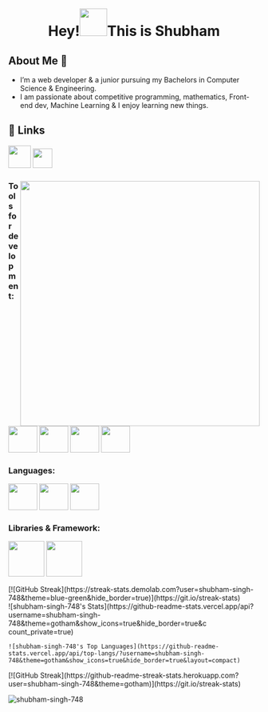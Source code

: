<h1 align="center">Hey!<img src="https://cdn3.emoji.gg/emojis/wavegif_1860.gif" width="auto" height="55px">This is
    Shubham</h1>

## About Me 🚀
* I’m a web developer & a junior pursuing my Bachelors in Computer Science & Engineering.
* I am passionate about competitive programming, mathematics, Front-end dev, Machine Learning & I enjoy learning new
things.

## 🔗 Links
  <a href="https://bit.ly/3YNDuvV"><img src="https://cdn-icons-png.flaticon.com/512/2626/2626273.png" alt="" width="45"
        height="45"></a>
  <a href="https://bit.ly/3lqPdlP"><img
        src="https://upload.wikimedia.org/wikipedia/commons/thumb/4/4f/Twitter-logo.svg/512px-Twitter-logo.svg.png?20220821125553"
        alt="" width="39" height="39"></a>
        
<h3 align="left">
    <p align="left">
    <p align="center"> <img src="https://media2.giphy.com/media/qgQUggAC3Pfv687qPC/giphy.gif" alt="" align="right"
            width="480px" height="490px"> </p>

 <h3 align="left">Tools for development:</h3>
      <p> <img src="https://cdn.pixabay.com/photo/2017/08/05/11/16/logo-2582748_1280.png" height="53px" width="58px">
        <img src="https://cdn.pixabay.com/photo/2017/08/05/11/16/logo-2582747_640.png" height="53px" width="58px">
        <img src="https://git-scm.com/images/logos/downloads/Git-Icon-1788C.png" height="53px" width="58px">
        <img src="https://w7.pngwing.com/pngs/512/824/png-transparent-visual-studio-code-hd-logo-thumbnail.png"
            height="53px" width="58px">
    </p>

 <h3 align="left">Languages:</h3>
        <p> <img src="https://i.pinimg.com/736x/a2/dc/32/a2dc3249364449a49f01a6275d277b8c.jpg" height="53px" width="58px">
        <img src="https://www.citypng.com/public/uploads/preview/js-javascript-round-logo-icon-png-11662226392lsrrajcm0y.png"
            height="53px" width="58px">
        <img src="https://upload.wikimedia.org/wikipedia/commons/thumb/c/c3/Python-logo-notext.svg/1200px-Python-logo-notext.svg.png"
            height="53px" width="58px">
    </p>

 <h3 align="left">Libraries & Framework:</h3>
        <p> <img src="https://cdn4.iconfinder.com/data/icons/logos-3/600/React.js_logo-512.png" height="71px" width="72px">
        <img src="https://miro.medium.com/max/800/1*bc9pmTiyKR0WNPka2w3e0Q.png" height="71px" width="72px">
    </p>
    

 <div>
        [![GitHub Streak](https://streak-stats.demolab.com?user=shubham-singh-748&theme=blue-green&hide_border=true)](https://git.io/streak-stats)
 </div>
    
<div>
  ![shubham-singh-748's Stats](https://github-readme-stats.vercel.app/api?username=shubham-singh-748&theme=gotham&show_icons=true&hide_border=true&c       count_private=true)
    </div>
    
    ![shubham-singh-748's Top Languages](https://github-readme-stats.vercel.app/api/top-langs/?username=shubham-singh-748&theme=gotham&show_icons=true&hide_border=true&layout=compact)
   <div>
     [![GitHub Streak](https://github-readme-streak-stats.herokuapp.com?user=shubham-singh-748&theme=gotham)](https://git.io/streak-stats) 
   </div>
 <p align="left"> <img
            src="https://komarev.com/ghpvc/?username=shubham-singh-748&label=Profile Views&color=0e75b6&style=flat"
            alt="shubham-singh-748" /> </p>
